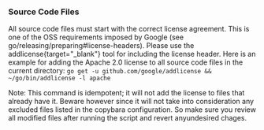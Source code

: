 ### Source Code Files
All source code files must start with the correct license agreement. This is one
of the OSS requirements imposed by Google
(see go/releasing/preparing#license-headers). Please use the
addlicense{target="\_blank"} tool for including the license header. Here is an
example for adding the Apache 2.0 license to all source code files in the
current directory:
`go get -u github.com/google/addlicense && ~/go/bin/addlicense -l apache`

Note: This command is idempotent; it will not add the license to files that
already have it. Beware however since it will not take into consideration any
excluded files listed in the copybara configuration. So make sure you review
all modified files after running the script and revert anyundesired chages.
